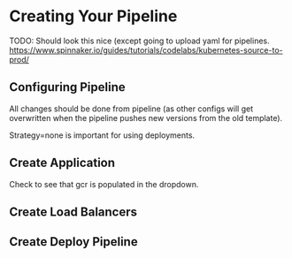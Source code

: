 # Creating Your Pipeline

TODO:  Should look this nice (except going to upload yaml for pipelines.
https://www.spinnaker.io/guides/tutorials/codelabs/kubernetes-source-to-prod/

## Configuring Pipeline
All changes should be done from pipeline (as other configs will get overwritten when the pipeline pushes new versions from the old template).

Strategy=none is important for using deployments.  

## Create Application
Check to see that gcr is populated in the dropdown. 

## Create Load Balancers

## Create Deploy Pipeline

